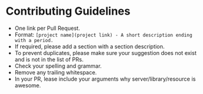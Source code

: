 # Contributing Guidelines

* One link per Pull Request.
* Format: `[project name](project link) - A short description ending with a period.`
* If required, please add a section with a section description.
* To prevent duplicates, please make sure your suggestion does not exist and is not in the list of PRs.
* Check your spelling and grammar.
* Remove any trailing whitespace.
* In your PR, lease include your arguments why server/library/resource is awesome.
